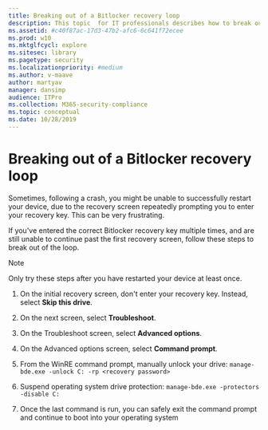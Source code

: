 ```yaml
---
title: Breaking out of a Bitlocker recovery loop
description: This topic  for IT professionals describes how to break out of a Bitlocker recovery loop.
ms.assetid: #c40f87ac-17d3-47b2-afc6-6c641f72ecee
ms.prod: w10
ms.mktglfcycl: explore
ms.sitesec: library
ms.pagetype: security
ms.localizationpriority: #medium
ms.author: v-maave
author: martyav
manager: dansimp
audience: ITPro
ms.collection: M365-security-compliance
ms.topic: conceptual
ms.date: 10/28/2019
---
```


# Breaking out of a Bitlocker recovery loop

Sometimes, following a crash, you might be unable to successfully restart your device, due to the recovery screen repeatedly prompting you to enter your recovery key. This can be very frustrating.

If you've entered the correct Bitlocker recovery key multiple times, and are still unable to continue past the first recovery screen, follow these steps to break out of the loop.

> [!NOTE]
> Only try these steps after you have restarted your device at least once.

1. On the initial recovery screen, don't enter your recovery key. Instead, select **Skip this drive**.

1. On the next screen, select **Troubleshoot**.

1. On the Troubleshoot screen, select **Advanced options**.

1. On the Advanced options screen, select **Command prompt**.

1. From the WinRE command prompt, manually unlock your drive: `manage-bde.exe -unlock C: -rp <recovery password>`

1. Suspend operating system drive protection: `manage-bde.exe -protectors -disable C:`

1. Once the last command is run, you can safely exit the command prompt and continue to boot into your operating system
